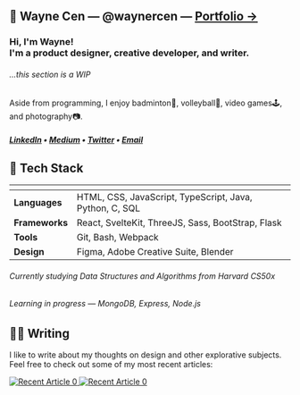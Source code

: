 ## 👋 Wayne Cen — @waynercen — [<u>Portfolio &#8594;</u>](https://waynecen.github.io)
### Hi, I'm Wayne! <br> I'm a product designer, creative developer, and writer.
###### ...this section is a WIP

Aside from programming, I enjoy badminton🏸, volleyball🏐, video games🕹️, and photography📷.

##### <b>[LinkedIn](https://www.linkedin.com/in/waynercen/)</b> • <b>[Medium](https://medium.com/@wayne.cen)</b> • [Twitter](https://twitter.com/cenwayner) • <b>[Email](mailto:wayne.cen@gmail.com)</b>

## 🍔 Tech Stack
| <!-- -->              | <!-- -->                                                       |
| :---                  | :---                                                           |
| __Languages__         | HTML, CSS, JavaScript, TypeScript, Java, Python, C, SQL        |
| __Frameworks__        | React, SvelteKit, ThreeJS, Sass, BootStrap, Flask              |
| __Tools__             | Git, Bash, Webpack                                             |
| __Design__            | Figma, Adobe Creative Suite, Blender                           |

###### Currently studying Data Structures and Algorithms from Harvard CS50x
###### Learning in progress — MongoDB, Express, Node.js


## ✍🏻 Writing
I like to write about my thoughts on design and other explorative subjects. Feel free to check out some of my most recent articles:

<a target="_blank" href="https://github-readme-medium-recent-article.vercel.app/medium/@wayne.cen/0"><img src="https://github-readme-medium-recent-article.vercel.app/medium/@wayne.cen/0" alt="Recent Article 0">
<a target="_blank" href="https://github-readme-medium-recent-article.vercel.app/medium/@wayne.cen/0"><img src="https://github-readme-medium-recent-article.vercel.app/medium/@wayne.cen/1" alt="Recent Article 0">
